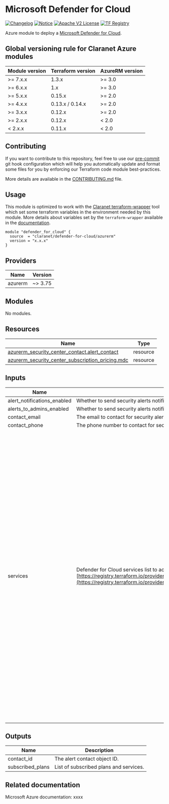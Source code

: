 # Microsoft Defender for Cloud
[![Changelog](https://img.shields.io/badge/changelog-release-green.svg)](CHANGELOG.md) [![Notice](https://img.shields.io/badge/notice-copyright-yellow.svg)](NOTICE) [![Apache V2 License](https://img.shields.io/badge/license-Apache%20V2-orange.svg)](LICENSE) [![TF Registry](https://img.shields.io/badge/terraform-registry-blue.svg)](https://registry.terraform.io/modules/claranet/defender-for-cloud/azurerm/)

Azure module to deploy a [Microsoft Defender for Cloud](https://azure.microsoft.com/en-us/products/defender-for-cloud).

<!-- BEGIN_TF_DOCS -->
## Global versioning rule for Claranet Azure modules

| Module version | Terraform version | AzureRM version |
| -------------- | ----------------- | --------------- |
| >= 7.x.x       | 1.3.x             | >= 3.0          |
| >= 6.x.x       | 1.x               | >= 3.0          |
| >= 5.x.x       | 0.15.x            | >= 2.0          |
| >= 4.x.x       | 0.13.x / 0.14.x   | >= 2.0          |
| >= 3.x.x       | 0.12.x            | >= 2.0          |
| >= 2.x.x       | 0.12.x            | < 2.0           |
| <  2.x.x       | 0.11.x            | < 2.0           |

## Contributing

If you want to contribute to this repository, feel free to use our [pre-commit](https://pre-commit.com/) git hook configuration
which will help you automatically update and format some files for you by enforcing our Terraform code module best-practices.

More details are available in the [CONTRIBUTING.md](./CONTRIBUTING.md#pull-request-process) file.

## Usage

This module is optimized to work with the [Claranet terraform-wrapper](https://github.com/claranet/terraform-wrapper) tool
which set some terraform variables in the environment needed by this module.
More details about variables set by the `terraform-wrapper` available in the [documentation](https://github.com/claranet/terraform-wrapper#environment).

```hcl
module "defender_for_cloud" {
  source  = "claranet/defender-for-cloud/azurerm"
  version = "x.x.x"
}
```

## Providers

| Name | Version |
|------|---------|
| azurerm | ~> 3.75 |

## Modules

No modules.

## Resources

| Name | Type |
|------|------|
| [azurerm_security_center_contact.alert_contact](https://registry.terraform.io/providers/hashicorp/azurerm/latest/docs/resources/security_center_contact) | resource |
| [azurerm_security_center_subscription_pricing.mdc](https://registry.terraform.io/providers/hashicorp/azurerm/latest/docs/resources/security_center_subscription_pricing) | resource |

## Inputs

| Name | Description | Type | Default | Required |
|------|-------------|------|---------|:--------:|
| alert\_notifications\_enabled | Whether to send security alerts notifications to the security contact or not. | `bool` | `true` | no |
| alerts\_to\_admins\_enabled | Whether to send security alerts notifications to Subscription admins (Owners) or not. | `bool` | `true` | no |
| contact\_email | The email to contact for security alerts. | `string` | `null` | no |
| contact\_phone | The phone number to contact for security alerts. | `string` | `null` | no |
| services | Defender for Cloud services list to activate. See [https://registry.terraform.io/providers/hashicorp/azurerm/latest/docs/resources/security_center_subscription_pricing](https://registry.terraform.io/providers/hashicorp/azurerm/latest/docs/resources/security_center_subscription_pricing) | <pre>list(object({<br>    resource_type = string<br>    tier          = optional(string, "Standard")<br>    subplan       = optional(string, null)<br>  }))</pre> | <pre>[<br>  {<br>    "resource_type": "AppServices"<br>  },<br>  {<br>    "resource_type": "Arm",<br>    "subplan": "PerSubscription"<br>  },<br>  {<br>    "resource_type": "CloudPosture"<br>  },<br>  {<br>    "resource_type": "ContainerRegistry"<br>  },<br>  {<br>    "resource_type": "Containers"<br>  },<br>  {<br>    "resource_type": "CosmosDbs"<br>  },<br>  {<br>    "resource_type": "Dns"<br>  },<br>  {<br>    "resource_type": "KeyVaults",<br>    "subplan": "PerKeyVault"<br>  },<br>  {<br>    "resource_type": "KubernetesService"<br>  },<br>  {<br>    "resource_type": "OpenSourceRelationalDatabases"<br>  },<br>  {<br>    "resource_type": "SqlServerVirtualMachines"<br>  },<br>  {<br>    "resource_type": "SqlServers"<br>  },<br>  {<br>    "resource_type": "StorageAccounts",<br>    "subplan": "DefenderForStorageV2"<br>  },<br>  {<br>    "resource_type": "VirtualMachines",<br>    "subplan": "P1"<br>  }<br>]</pre> | no |

## Outputs

| Name | Description |
|------|-------------|
| contact\_id | The alert contact object ID. |
| subscribed\_plans | List of subscribed plans and services. |
<!-- END_TF_DOCS -->

## Related documentation

Microsoft Azure documentation: xxxx
